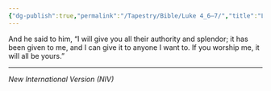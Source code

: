 ```yaml
---
{"dg-publish":true,"permalink":"/Tapestry/Bible/Luke 4_6–7/","title":"Luke 4:6–7","hide":true,"tags":["bible","bible-verse"],"dgHomeLink":true,"dgShowLocalGraph":true,"dgEnableSearch":true}
---
```


 
 And he said to him, “I will give you all their authority and splendor; it has been given to me, and I can give it to anyone I want to.  If you worship me, it will all be yours.”

---
*New International Version (NIV)*